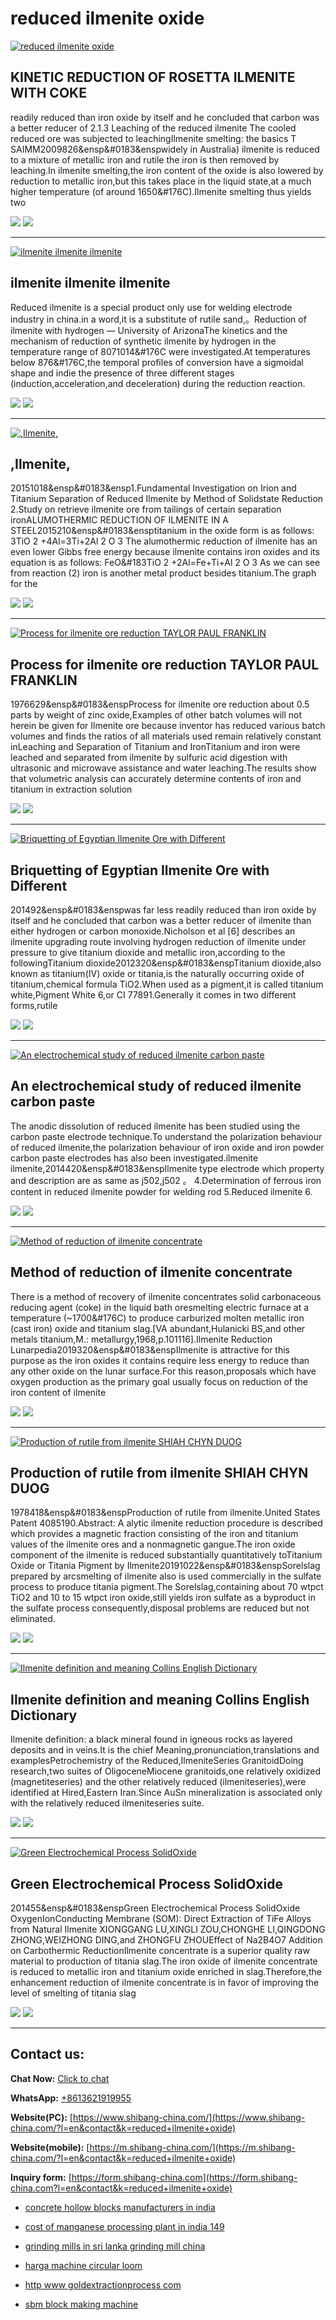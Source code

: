 # reduced ilmenite oxide

<a href="https://swt.shibang-china.com/?l=en&img&k=reduced+ilmenite+oxide" target="_blank">![reduced ilmenite oxide](http://static.shibang-china.com/all-800x300/1255.jpg)</a>

## KINETIC REDUCTION OF ROSETTA ILMENITE WITH COKE
readily reduced than iron oxide by itself and he concluded that carbon was a better reducer of 2.1.3 Leaching of the reduced ilmenite The cooled reduced ore was subjected to leachingIlmenite smelting: the basics T SAIMM2009826&ensp&#0183&enspwidely in Australia) ilmenite is reduced to a mixture of metallic iron and rutile the iron is then removed by leaching.In ilmenite smelting,the iron content of the oxide is also lowered by reduction to metallic iron,but this takes place in the liquid state,at a much higher temperature (of around 1650&#176C).Ilmenite smelting thus yields two


<a href="https://whatsapp.shibangsoft.com/WhatsApp.php" target="_blank" title="WhatsApp">![](http://static.shibang-china.com/icon/whatsapp.png)</a> <a href="https://swt.shibang-china.com/?l=en&icon&k=reduced+ilmenite+oxide" target="_blank">![](http://static.shibang-china.com/icon/chat-en.png)</a>

---

<a href="https://swt.shibang-china.com/?l=en&img&k=reduced+ilmenite+oxide" target="_blank">![ilmenite ilmenite ilmenite](http://static.shibang-china.com/all-800x300/1034.jpg)</a>

## ilmenite ilmenite ilmenite
Reduced ilmenite is a special product only use for welding electrode industry in china.in a word,it is a substitute of rutile sand,。Reduction of ilmenite with hydrogen — University of ArizonaThe kinetics and the mechanism of reduction of synthetic ilmenite by hydrogen in the temperature range of 8071014&#176C were investigated.At temperatures below 876&#176C,the temporal profiles of conversion have a sigmoidal shape and indie the presence of three different stages (induction,acceleration,and deceleration) during the reduction reaction.


<a href="https://whatsapp.shibangsoft.com/WhatsApp.php" target="_blank" title="WhatsApp">![](http://static.shibang-china.com/icon/whatsapp.png)</a> <a href="https://swt.shibang-china.com/?l=en&icon&k=reduced+ilmenite+oxide" target="_blank">![](http://static.shibang-china.com/icon/chat-en.png)</a>

---

<a href="https://swt.shibang-china.com/?l=en&img&k=reduced+ilmenite+oxide" target="_blank">![,Ilmenite,](http://static.shibang-china.com/all-800x300/171.jpg)</a>

## ,Ilmenite,
20151018&ensp&#0183&ensp1.Fundamental Investigation on Irion and Titanium Separation of Reduced Ilmenite by Method of Solidstate Reduction 2.Study on retrieve ilmenite ore from tailings of certain separation ironALUMOTHERMIC REDUCTION OF ILMENITE IN A STEEL2015210&ensp&#0183&ensptitanium in the oxide form is as follows: 3TiO 2 +4Al=3Ti+2Al 2 O 3 The alumothermic reduction of ilmenite has an even lower Gibbs free energy because ilmenite contains iron oxides and its equation is as follows: FeO&#183TiO 2 +2Al=Fe+Ti+Al 2 O 3 As we can see from reaction (2) iron is another metal product besides titanium.The graph for the


<a href="https://whatsapp.shibangsoft.com/WhatsApp.php" target="_blank" title="WhatsApp">![](http://static.shibang-china.com/icon/whatsapp.png)</a> <a href="https://swt.shibang-china.com/?l=en&icon&k=reduced+ilmenite+oxide" target="_blank">![](http://static.shibang-china.com/icon/chat-en.png)</a>

---

<a href="https://swt.shibang-china.com/?l=en&img&k=reduced+ilmenite+oxide" target="_blank">![Process for ilmenite ore reduction TAYLOR PAUL FRANKLIN](http://static.shibang-china.com/all-800x300/100.jpg)</a>

## Process for ilmenite ore reduction TAYLOR PAUL FRANKLIN
1976629&ensp&#0183&enspProcess for ilmenite ore reduction about 0.5 parts by weight of zinc oxide,Examples of other batch volumes will not herein be given for Ilmenite ore because inventor has reduced various batch volumes and finds the ratios of all materials used remain relatively constant inLeaching and Separation of Titanium and IronTitanium and iron were leached and separated from ilmenite by sulfuric acid digestion with ultrasonic and microwave assistance and water leaching.The results show that volumetric analysis can accurately determine contents of iron and titanium in extraction solution


<a href="https://whatsapp.shibangsoft.com/WhatsApp.php" target="_blank" title="WhatsApp">![](http://static.shibang-china.com/icon/whatsapp.png)</a> <a href="https://swt.shibang-china.com/?l=en&icon&k=reduced+ilmenite+oxide" target="_blank">![](http://static.shibang-china.com/icon/chat-en.png)</a>

---

<a href="https://swt.shibang-china.com/?l=en&img&k=reduced+ilmenite+oxide" target="_blank">![Briquetting of Egyptian Ilmenite Ore with Different](http://static.shibang-china.com/all-800x300/261.jpg)</a>

## Briquetting of Egyptian Ilmenite Ore with Different
201492&ensp&#0183&enspwas far less readily reduced than iron oxide by itself and he concluded that carbon was a better reducer of ilmenite than either hydrogen or carbon monoxide.Nicholson et al [6] describes an ilmenite upgrading route involving hydrogen reduction of ilmenite under pressure to give titanium dioxide and metallic iron,according to the followingTitanium dioxide2012320&ensp&#0183&enspTitanium dioxide,also known as titanium(IV) oxide or titania,is the naturally occurring oxide of titanium,chemical formula TiO2.When used as a pigment,it is called titanium white,Pigment White 6,or CI 77891.Generally it comes in two different forms,rutile


<a href="https://whatsapp.shibangsoft.com/WhatsApp.php" target="_blank" title="WhatsApp">![](http://static.shibang-china.com/icon/whatsapp.png)</a> <a href="https://swt.shibang-china.com/?l=en&icon&k=reduced+ilmenite+oxide" target="_blank">![](http://static.shibang-china.com/icon/chat-en.png)</a>

---

<a href="https://swt.shibang-china.com/?l=en&img&k=reduced+ilmenite+oxide" target="_blank">![An electrochemical study of reduced ilmenite carbon paste](http://static.shibang-china.com/all-800x300/13.jpg)</a>

## An electrochemical study of reduced ilmenite carbon paste
The anodic dissolution of reduced ilmenite has been studied using the carbon paste electrode technique.To understand the polarization behaviour of reduced ilmenite,the polarization behaviour of iron oxide and iron powder carbon paste electrodes has also been investigated.ilmenite ilmenite,2014420&ensp&#0183&enspIlmenite type electrode which property and description are as same as j502,j502 。 4.Determination of ferrous iron content in reduced ilmenite powder for welding rod 5.Reduced ilmenite 6.


<a href="https://whatsapp.shibangsoft.com/WhatsApp.php" target="_blank" title="WhatsApp">![](http://static.shibang-china.com/icon/whatsapp.png)</a> <a href="https://swt.shibang-china.com/?l=en&icon&k=reduced+ilmenite+oxide" target="_blank">![](http://static.shibang-china.com/icon/chat-en.png)</a>

---

<a href="https://swt.shibang-china.com/?l=en&img&k=reduced+ilmenite+oxide" target="_blank">![Method of reduction of ilmenite concentrate](http://static.shibang-china.com/all-800x300/482.jpg)</a>

## Method of reduction of ilmenite concentrate
There is a method of recovery of ilmenite concentrates solid carbonaceous reducing agent (coke) in the liquid bath oresmelting electric furnace at a temperature (~1700&#176C) to produce carburized molten metallic iron (cast iron) oxide and titanium slag.[VA abundant,Hulanicki BS,and other metals titanium,M.: metallurgy,1968,p.101116].Ilmenite Reduction Lunarpedia2019320&ensp&#0183&enspIlmenite is attractive for this purpose as the iron oxides it contains require less energy to reduce than any other oxide on the lunar surface.For this reason,proposals which have oxygen production as the primary goal usually focus on reduction of the iron content of ilmenite


<a href="https://whatsapp.shibangsoft.com/WhatsApp.php" target="_blank" title="WhatsApp">![](http://static.shibang-china.com/icon/whatsapp.png)</a> <a href="https://swt.shibang-china.com/?l=en&icon&k=reduced+ilmenite+oxide" target="_blank">![](http://static.shibang-china.com/icon/chat-en.png)</a>

---

<a href="https://swt.shibang-china.com/?l=en&img&k=reduced+ilmenite+oxide" target="_blank">![Production of rutile from ilmenite SHIAH CHYN DUOG](http://static.shibang-china.com/all-800x300/725.jpg)</a>

## Production of rutile from ilmenite SHIAH CHYN DUOG
1978418&ensp&#0183&enspProduction of rutile from ilmenite.United States Patent 4085190.Abstract: A alytic ilmenite reduction procedure is described which provides a magnetic fraction consisting of the iron and titanium values of the ilmenite ores and a nonmagnetic gangue.The iron oxide component of the ilmenite is reduced substantially quantitatively toTitanium Oxide or Titania Pigment by Ilmenite20191022&ensp&#0183&enspSorelslag prepared by arcsmelting of ilmenite also is used commercially in the sulfate process to produce titania pigment.The Sorelslag,containing about 70 wtpct TiO2 and 10 to 15 wtpct iron oxide,still yields iron sulfate as a byproduct in the sulfate process consequently,disposal problems are reduced but not eliminated.


<a href="https://whatsapp.shibangsoft.com/WhatsApp.php" target="_blank" title="WhatsApp">![](http://static.shibang-china.com/icon/whatsapp.png)</a> <a href="https://swt.shibang-china.com/?l=en&icon&k=reduced+ilmenite+oxide" target="_blank">![](http://static.shibang-china.com/icon/chat-en.png)</a>

---

<a href="https://swt.shibang-china.com/?l=en&img&k=reduced+ilmenite+oxide" target="_blank">![Ilmenite definition and meaning Collins English Dictionary](http://static.shibang-china.com/all-800x300/1157.jpg)</a>

## Ilmenite definition and meaning Collins English Dictionary
Ilmenite definition: a black mineral found in igneous rocks as layered deposits and in veins.It is the chief Meaning,pronunciation,translations and examplesPetrochemistry of the Reduced,IlmeniteSeries GranitoidDoing research,two suites of OligoceneMiocene granitoids,one relatively oxidized (magnetiteseries) and the other relatively reduced (ilmeniteseries),were identified at Hired,Eastern Iran.Since AuSn mineralization is associated only with the relatively reduced ilmeniteseries suite.


<a href="https://whatsapp.shibangsoft.com/WhatsApp.php" target="_blank" title="WhatsApp">![](http://static.shibang-china.com/icon/whatsapp.png)</a> <a href="https://swt.shibang-china.com/?l=en&icon&k=reduced+ilmenite+oxide" target="_blank">![](http://static.shibang-china.com/icon/chat-en.png)</a>

---

<a href="https://swt.shibang-china.com/?l=en&img&k=reduced+ilmenite+oxide" target="_blank">![Green Electrochemical Process SolidOxide](http://static.shibang-china.com/all-800x300/1052.jpg)</a>

## Green Electrochemical Process SolidOxide
201455&ensp&#0183&enspGreen Electrochemical Process SolidOxide OxygenIonConducting Membrane (SOM): Direct Extraction of TiFe Alloys from Natural Ilmenite XIONGGANG LU,XINGLI ZOU,CHONGHE LI,QINGDONG ZHONG,WEIZHONG DING,and ZHONGFU ZHOUEffect of Na2B4O7 Addition on Carbothermic ReductionIlmenite concentrate is a superior quality raw material to production of titania slag.The iron oxide of ilmenite concentrate is reduced to metallic iron and titanium oxide enriched in slag.Therefore,the enhancement reduction of ilmenite concentrate is in favor of improving the level of smelting of titania slag


<a href="https://whatsapp.shibangsoft.com/WhatsApp.php" target="_blank" title="WhatsApp">![](http://static.shibang-china.com/icon/whatsapp.png)</a> <a href="https://swt.shibang-china.com/?l=en&icon&k=reduced+ilmenite+oxide" target="_blank">![](http://static.shibang-china.com/icon/chat-en.png)</a>

---
## Contact us:

**Chat Now:** [Click to chat](https://swt.shibang-china.com?l=en&contact&k=reduced+ilmenite+oxide)

**WhatsApp:**  [+8613621919955](https://whatsapp.shibangsoft.com/WhatsApp.php)

**Website(PC):** [https://www.shibang-china.com/](https://www.shibang-china.com/?l=en&contact&k=reduced+ilmenite+oxide)

**Website(mobile):** [https://m.shibang-china.com/](https://m.shibang-china.com/?l=en&contact&k=reduced+ilmenite+oxide)

**Inquiry form:** [https://form.shibang-china.com](https://form.shibang-china.com?l=en&contact&k=reduced+ilmenite+oxide)

* [concrete hollow blocks manufacturers in india](../119/concrete%20hollow%20blocks%20manufacturers%20in%20india.md)

* [cost of manganese processing plant in india 149](../113/cost%20of%20manganese%20processing%20plant%20in%20india%20149.md)

* [grinding mills in sri lanka grinding mill china](../119/grinding%20mills%20in%20sri%20lanka%20grinding%20mill%20china.md)

* [harga machine circular loom](../122/harga%20machine%20circular%20loom.md)

* [http www goldextractionprocess com](../123/http%20www%20goldextractionprocess%20com.md)

* [sbm block making machine](../118/sbm%20block%20making%20machine.md)